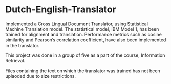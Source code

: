# Dutch-English-Translator
Implemented a Cross Lingual Document Translator, using Statistical Machine Translation model. 
The statistical model, IBM Model 1, has been trained for alignment and translation. 
Performance metrics such as cosine similarity and Pearson’s correlation coefficient, have also been implemented in the translator.

This project was done in a group of five as a part of the course, Information Retrieval.

Files containing the text on which the translator was trained has not been uplaoded due to size restrictions.
